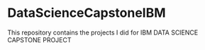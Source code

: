 # DataScienceCapstoneIBM
This repository contains the projects I did for IBM DATA SCIENCE CAPSTONE PROJECT
